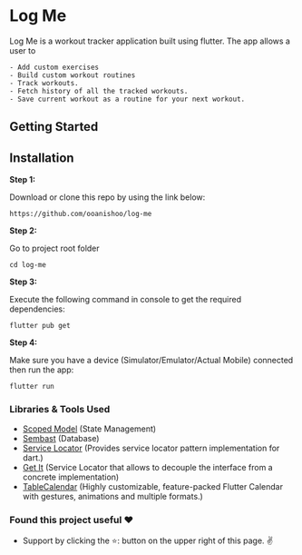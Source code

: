 # Log Me
Log Me is a workout tracker application built using flutter. The app allows a user to 
    
    - Add custom exercises
    - Build custom workout routines 
    - Track workouts.
    - Fetch history of all the tracked workouts.
    - Save current workout as a routine for your next workout.
    
## Getting Started

## Installation

**Step 1:**

Download or clone this repo by using the link below:

```
https://github.com/ooanishoo/log-me
```

**Step 2:**

Go to project root folder
``` 
cd log-me
```

**Step 3:**

Execute the following command in console to get the required dependencies: 

``` 
flutter pub get 
```
**Step 4:**

Make sure you have a device (Simulator/Emulator/Actual Mobile) connected then run the app:

``` 
flutter run
```

### Libraries & Tools Used
* [Scoped Model](https://pub.dev/packages/scoped_model) (State Management)
* [Sembast](https://pub.dev/packages/sembast) (Database)
* [Service Locator](https://pub.dev/packages/service_locator) (Provides service locator pattern implementation for dart.)
* [Get It](https://pub.dev/packages/get_it) (Service Locator that allows to decouple the interface from a concrete implementation)
* [TableCalendar](https://pub.dev/packages/table_calendar) (Highly customizable, feature-packed Flutter Calendar with gestures, animations and multiple formats.)

### Found this project useful ❤️
* Support by clicking the ⭐️: button on the upper right of this page.  ✌️
